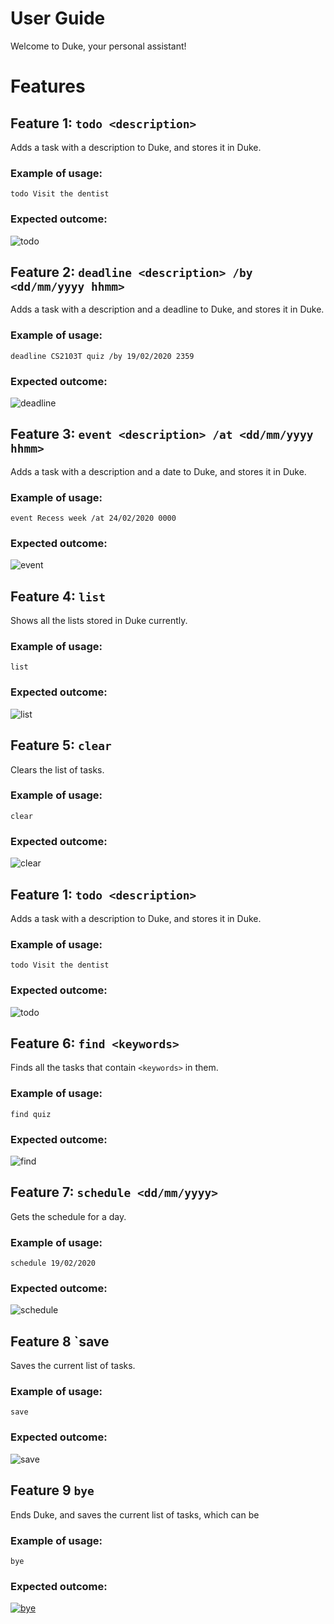 # User Guide
Welcome to Duke, your personal assistant!

# Features 
## Feature 1: `todo <description>`
Adds a task with a description to Duke, and stores it in Duke.

### Example of usage: 
`todo Visit the dentist`

### Expected outcome:

![todo](todo.png)

## Feature 2: `deadline <description> /by <dd/mm/yyyy hhmm>`
Adds a task with a description and a deadline to Duke, and stores it in Duke.

### Example of usage: 
`deadline CS2103T quiz /by 19/02/2020 2359`

### Expected outcome:

![deadline](deadline.png)

## Feature 3: `event <description> /at <dd/mm/yyyy hhmm>`
Adds a task with a description and a date to Duke, and stores it in Duke.

### Example of usage: 
`event Recess week /at 24/02/2020 0000`

### Expected outcome:

![event](event.png)

## Feature 4: `list`
Shows all the lists stored in Duke currently.

### Example of usage: 
`list`

### Expected outcome:

![list](list.png)

## Feature 5: `clear`
Clears the list of tasks.

### Example of usage: 
`clear`

### Expected outcome:

![clear](clear.png)

## Feature 1: `todo <description>`
Adds a task with a description to Duke, and stores it in Duke.

### Example of usage: 
`todo Visit the dentist`

### Expected outcome:

![todo](todo.png)

## Feature 6: `find <keywords>`
Finds all the tasks that contain `<keywords>` in them.

### Example of usage: 
`find quiz`

### Expected outcome:

![find](find.png)

## Feature 7: `schedule <dd/mm/yyyy>`
Gets the schedule for a day.

### Example of usage: 
`schedule 19/02/2020`

### Expected outcome:

![schedule](schedule.png)

## Feature 8 `save
Saves the current list of tasks.

### Example of usage: 
`save`

### Expected outcome:

![save](save.png)

## Feature 9 `bye`
Ends Duke, and saves the current list of tasks, which can be 
### Example of usage: 
`bye`

### Expected outcome:

[![bye](https://i.gyazo.com/1b0948e6cb470da0838b0cb49446fde4.gif)](https://gyazo.com/1b0948e6cb470da0838b0cb49446fde4)

